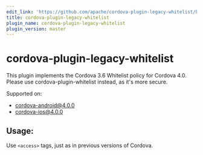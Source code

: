 ```yaml
---
edit_link: 'https://github.com/apache/cordova-plugin-legacy-whitelist/blob/master/README.md'
title: cordova-plugin-legacy-whitelist
plugin_name: cordova-plugin-legacy-whitelist
plugin_version: master
---
```


<!-- WARNING: This file is generated. See fetch_docs.js. -->

<!--
# license: Licensed to the Apache Software Foundation (ASF) under one
#         or more contributor license agreements.  See the NOTICE file
#         distributed with this work for additional information
#         regarding copyright ownership.  The ASF licenses this file
#         to you under the Apache License, Version 2.0 (the
#         "License"); you may not use this file except in compliance
#         with the License.  You may obtain a copy of the License at
#
#           http://www.apache.org/licenses/LICENSE-2.0
#
#         Unless required by applicable law or agreed to in writing,
#         software distributed under the License is distributed on an
#         "AS IS" BASIS, WITHOUT WARRANTIES OR CONDITIONS OF ANY
#         KIND, either express or implied.  See the License for the
#         specific language governing permissions and limitations
#         under the License.
-->

# cordova-plugin-legacy-whitelist

This plugin implements the Cordova 3.6 Whitelist policy for Cordova 4.0.
Please use cordova-plugin-whitelist instead, as it's more secure.

Supported on:
- cordova-android@4.0.0
- cordova-ios@4.0.0

## Usage:
Use `<access>` tags, just as in previous versions of Cordova.

